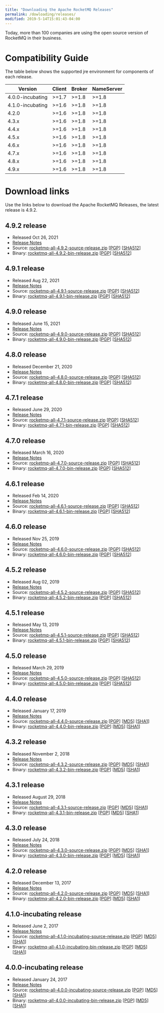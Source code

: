 ```yaml
---
title: "Downloading the Apache RocketMQ Releases"
permalink: /dowloading/releases/
modified: 2019-5-14T15:01:43-04:00
---
```


Today, more than 100 companies are using the 
open source version of RocketMQ in their business.  
 
 
# Compatibility Guide
The table below shows the supported jre environment for components of each release.

| Version | Client | Broker | NameServer |
| --- | --- | --- | --- |
| 4.0.0-incubating | >=1.7 | >=1.8 | >=1.8 |
| 4.1.0-incubating | >=1.6 | >=1.8 | >=1.8 |
| 4.2.0 | >=1.6 | >=1.8 | >=1.8 |
| 4.3.x | >=1.6 | >=1.8 | >=1.8 |
| 4.4.x | >=1.6 | >=1.8 | >=1.8 |
| 4.5.x | >=1.6 | >=1.8 | >=1.8 |
| 4.6.x | >=1.6 | >=1.8 | >=1.8 |
| 4.7.x | >=1.6 | >=1.8 | >=1.8 |
| 4.8.x | >=1.6 | >=1.8 | >=1.8 |
| 4.9.x | >=1.6 | >=1.8 | >=1.8 |


# Download links

Use the links below to download the Apache RocketMQ Releases, the latest release is 4.9.2.

## 4.9.2 release

* Released Oct 26, 2021
* [Release Notes](/release_notes/release-notes-4.9.2)
* Source: [rocketmq-all-4.9.2-source-release.zip](https://www.apache.org/dyn/closer.cgi?path=rocketmq/4.9.2/rocketmq-all-4.9.2-source-release.zip) [[PGP](https://www.apache.org/dist/rocketmq/4.9.2/rocketmq-all-4.9.2-source-release.zip.asc)] [[SHA512](https://www.apache.org/dist/rocketmq/4.9.2/rocketmq-all-4.9.2-source-release.zip.sha512)]
* Binary: [rocketmq-all-4.9.2-bin-release.zip](https://www.apache.org/dyn/closer.cgi?path=rocketmq/4.9.2/rocketmq-all-4.9.2-bin-release.zip) [[PGP](https://www.apache.org/dist/rocketmq/4.9.2/rocketmq-all-4.9.2-bin-release.zip.asc)] [[SHA512](https://www.apache.org/dist/rocketmq/4.9.2/rocketmq-all-4.9.2-bin-release.zip.sha512)]

## 4.9.1 release

* Released Aug 22, 2021
* [Release Notes](/release_notes/release-notes-4.9.1)
* Source: [rocketmq-all-4.9.1-source-release.zip](https://www.apache.org/dyn/closer.cgi?path=rocketmq/4.9.1/rocketmq-all-4.9.1-source-release.zip) [[PGP](https://www.apache.org/dist/rocketmq/4.9.1/rocketmq-all-4.9.1-source-release.zip.asc)] [[SHA512](https://www.apache.org/dist/rocketmq/4.9.1/rocketmq-all-4.9.1-source-release.zip.sha512)]
* Binary: [rocketmq-all-4.9.1-bin-release.zip](https://www.apache.org/dyn/closer.cgi?path=rocketmq/4.9.1/rocketmq-all-4.9.1-bin-release.zip) [[PGP](https://www.apache.org/dist/rocketmq/4.9.1/rocketmq-all-4.9.1-bin-release.zip.asc)] [[SHA512](https://www.apache.org/dist/rocketmq/4.9.1/rocketmq-all-4.9.1-bin-release.zip.sha512)]

## 4.9.0 release

* Released June 15, 2021
* [Release Notes](/release_notes/release-notes-4.9.0)
* Source: [rocketmq-all-4.9.0-source-release.zip](https://archive.apache.org/dist/rocketmq/4.9.0/rocketmq-all-4.9.0-source-release.zip) [[PGP](https://www.apache.org/dist/rocketmq/4.9.0/rocketmq-all-4.9.0-source-release.zip.asc)] [[SHA512](https://www.apache.org/dist/rocketmq/4.9.0/rocketmq-all-4.9.0-source-release.zip.sha512)]
* Binary: [rocketmq-all-4.9.0-bin-release.zip](https://archive.apache.org/dist/rocketmq/4.9.0/rocketmq-all-4.9.0-bin-release.zip) [[PGP](https://www.apache.org/dist/rocketmq/4.9.0/rocketmq-all-4.9.0-bin-release.zip.asc)] [[SHA512](https://www.apache.org/dist/rocketmq/4.9.0/rocketmq-all-4.9.0-bin-release.zip.sha512)]

## 4.8.0 release

* Released December 21, 2020
* [Release Notes](/release_notes/release-notes-4.8.0)
* Source: [rocketmq-all-4.8.0-source-release.zip](https://archive.apache.org/dist/rocketmq/4.8.0/rocketmq-all-4.8.0-source-release.zip) [[PGP](https://www.apache.org/dist/rocketmq/4.8.0/rocketmq-all-4.8.0-source-release.zip.asc)] [[SHA512](https://www.apache.org/dist/rocketmq/4.8.0/rocketmq-all-4.8.0-source-release.zip.sha512)]
* Binary: [rocketmq-all-4.8.0-bin-release.zip](https://archive.apache.org/dist/rocketmq/4.8.0/rocketmq-all-4.8.0-bin-release.zip) [[PGP](https://www.apache.org/dist/rocketmq/4.8.0/rocketmq-all-4.8.0-bin-release.zip.asc)] [[SHA512](https://www.apache.org/dist/rocketmq/4.8.0/rocketmq-all-4.8.0-bin-release.zip.sha512)]

## 4.7.1 release

* Released June 29, 2020
* [Release Notes](/release_notes/release-notes-4.7.1)
* Source: [rocketmq-all-4.7.1-source-release.zip](https://archive.apache.org/dist/rocketmq/4.7.1/rocketmq-all-4.7.1-source-release.zip) [[PGP](https://www.apache.org/dist/rocketmq/4.7.1/rocketmq-all-4.7.1-source-release.zip.asc)] [[SHA512](https://www.apache.org/dist/rocketmq/4.7.1/rocketmq-all-4.7.1-source-release.zip.sha512)]
* Binary: [rocketmq-all-4.7.1-bin-release.zip](https://archive.apache.org/dist/rocketmq/4.7.1/rocketmq-all-4.7.1-bin-release.zip) [[PGP](https://www.apache.org/dist/rocketmq/4.7.1/rocketmq-all-4.7.1-bin-release.zip.asc)] [[SHA512](https://www.apache.org/dist/rocketmq/4.7.1/rocketmq-all-4.7.1-bin-release.zip.sha512)]

## 4.7.0 release

* Released March 16, 2020
* [Release Notes](/release_notes/release-notes-4.7.0)
* Source: [rocketmq-all-4.7.0-source-release.zip](https://archive.apache.org/dist/rocketmq/4.7.0/rocketmq-all-4.7.0-source-release.zip) [[PGP](https://www.apache.org/dist/rocketmq/4.7.0/rocketmq-all-4.7.0-source-release.zip.asc)] [[SHA512](https://www.apache.org/dist/rocketmq/4.7.0/rocketmq-all-4.7.0-source-release.zip.sha512)]
* Binary: [rocketmq-all-4.7.0-bin-release.zip](https://archive.apache.org/dist/rocketmq/4.7.0/rocketmq-all-4.7.0-bin-release.zip) [[PGP](https://www.apache.org/dist/rocketmq/4.7.0/rocketmq-all-4.7.0-bin-release.zip.asc)] [[SHA512](https://www.apache.org/dist/rocketmq/4.7.0/rocketmq-all-4.7.0-bin-release.zip.sha512)]

## 4.6.1 release

* Released Feb 14, 2020
* [Release Notes](/release_notes/release-notes-4.6.1)
* Source: [rocketmq-all-4.6.1-source-release.zip](https://archive.apache.org/dist/rocketmq/4.6.1/rocketmq-all-4.6.1-source-release.zip) [[PGP](https://archive.apache.org/dist/rocketmq/4.6.1/rocketmq-all-4.6.1-source-release.zip.asc)] [[SHA512](https://archive.apache.org/dist/rocketmq/4.6.1/rocketmq-all-4.6.1-source-release.zip.sha512)]
* Binary: [rocketmq-all-4.6.1-bin-release.zip](https://archive.apache.org/dist/rocketmq/4.6.1/rocketmq-all-4.6.1-bin-release.zip) [[PGP](https://archive.apache.org/dist/rocketmq/4.6.1/rocketmq-all-4.6.1-bin-release.zip.asc)] [[SHA512](https://archive.apache.org/dist/rocketmq/4.6.1/rocketmq-all-4.6.1-bin-release.zip.sha512)]

## 4.6.0 release

* Released Nov 25, 2019
* [Release Notes](/release_notes/release-notes-4.6.0)
* Source: [rocketmq-all-4.6.0-source-release.zip](https://archive.apache.org/dist/rocketmq/4.6.0/rocketmq-all-4.6.0-source-release.zip) [[PGP](https://archive.apache.org/dist/rocketmq/4.6.0/rocketmq-all-4.6.0-source-release.zip.asc)] [[SHA512](https://archive.apache.org/dist/rocketmq/4.6.0/rocketmq-all-4.6.0-source-release.zip.sha512)]
* Binary: [rocketmq-all-4.6.0-bin-release.zip](https://archive.apache.org/dist/rocketmq/4.6.0/rocketmq-all-4.6.0-bin-release.zip) [[PGP](https://archive.apache.org/dist/rocketmq/4.6.0/rocketmq-all-4.6.0-bin-release.zip.asc)] [[SHA512](https://archive.apache.org/dist/rocketmq/4.6.0/rocketmq-all-4.6.0-bin-release.zip.sha512)]

## 4.5.2 release

* Released Aug 02, 2019
* [Release Notes](/release_notes/release-notes-4.5.2)
* Source: [rocketmq-all-4.5.2-source-release.zip](https://archive.apache.org/dist/rocketmq/4.5.2/rocketmq-all-4.5.2-source-release.zip) [[PGP](https://archive.apache.org/dist/rocketmq/4.5.2/rocketmq-all-4.5.2-source-release.zip.asc)] [[SHA512](https://archive.apache.org/dist/rocketmq/4.5.2/rocketmq-all-4.5.2-source-release.zip.sha512)]
* Binary: [rocketmq-all-4.5.2-bin-release.zip](https://archive.apache.org/dist/rocketmq/4.5.2/rocketmq-all-4.5.2-bin-release.zip) [[PGP](https://archive.apache.org/dist/rocketmq/4.5.2/rocketmq-all-4.5.2-bin-release.zip.asc)] [[SHA512](https://archive.apache.org/dist/rocketmq/4.5.2/rocketmq-all-4.5.2-bin-release.zip.sha512)]

## 4.5.1 release

* Released May 13, 2019
* [Release Notes](/release_notes/release-notes-4.5.1)
* Source: [rocketmq-all-4.5.1-source-release.zip](https://archive.apache.org/dist/rocketmq/4.5.1/rocketmq-all-4.5.1-source-release.zip) [[PGP](https://archive.apache.org/dist/rocketmq/4.5.1/rocketmq-all-4.5.1-source-release.zip.asc)] [[SHA512](https://archive.apache.org/dist/rocketmq/4.5.1/rocketmq-all-4.5.1-source-release.zip.sha512)]
* Binary: [rocketmq-all-4.5.1-bin-release.zip](https://archive.apache.org/dist/rocketmq/4.5.1/rocketmq-all-4.5.1-bin-release.zip) [[PGP](https://archive.apache.org/dist/rocketmq/4.5.1/rocketmq-all-4.5.1-bin-release.zip.asc)] [[SHA512](https://archive.apache.org/dist/rocketmq/4.5.1/rocketmq-all-4.5.1-bin-release.zip.sha512)]

## 4.5.0 release

* Released March 29, 2019
* [Release Notes](/release_notes/release-notes-4.5.0)
* Source: [rocketmq-all-4.5.0-source-release.zip](https://archive.apache.org/dist/rocketmq/4.5.0/rocketmq-all-4.5.0-source-release.zip) [[PGP](https://archive.apache.org/dist/rocketmq/4.5.0/rocketmq-all-4.5.0-source-release.zip.asc)] [[SHA512](https://archive.apache.org/dist/rocketmq/4.5.0/rocketmq-all-4.5.0-source-release.zip.sha512)]
* Binary: [rocketmq-all-4.5.0-bin-release.zip](https://archive.apache.org/dist/rocketmq/4.5.0/rocketmq-all-4.5.0-bin-release.zip) [[PGP](https://archive.apache.org/dist/rocketmq/4.5.0/rocketmq-all-4.5.0-bin-release.zip.asc)] [[SHA512](https://archive.apache.org/dist/rocketmq/4.5.0/rocketmq-all-4.5.0-bin-release.zip.sha512)]

## 4.4.0 release

* Released January 17, 2019
* [Release Notes](/release_notes/release-notes-4.4.0)
* Source: [rocketmq-all-4.4.0-source-release.zip](https://archive.apache.org/dist/rocketmq/4.4.0/rocketmq-all-4.4.0-source-release.zip) [[PGP](https://archive.apache.org/dist/rocketmq/4.4.0/rocketmq-all-4.4.0-source-release.zip.asc)] [[MD5](https://archive.apache.org/dist/rocketmq/4.4.0/rocketmq-all-4.4.0-source-release.zip.md5)] [[SHA1](https://archive.apache.org/dist/rocketmq/4.4.0/rocketmq-all-4.4.0-source-release.zip.sha1)]
* Binary: [rocketmq-all-4.4.0-bin-release.zip](https://archive.apache.org/dist/rocketmq/4.4.0/rocketmq-all-4.4.0-bin-release.zip) [[PGP](https://archive.apache.org/dist/rocketmq/4.4.0/rocketmq-all-4.4.0-bin-release.zip.asc)] [[MD5](https://archive.apache.org/dist/rocketmq/4.4.0/rocketmq-all-4.4.0-bin-release.zip.md5)] [[SHA1](https://archive.apache.org/dist/rocketmq/4.4.0/rocketmq-all-4.4.0-bin-release.zip.sha1)]

## 4.3.2 release

* Released November 2, 2018
* [Release Notes](/release_notes/release-notes-4.3.2)
* Source: [rocketmq-all-4.3.2-source-release.zip](https://archive.apache.org/dist/rocketmq/4.3.2/rocketmq-all-4.3.2-source-release.zip) [[PGP](https://archive.apache.org/dist/rocketmq/4.3.2/rocketmq-all-4.3.2-source-release.zip.asc)] [[MD5](https://archive.apache.org/dist/rocketmq/4.3.2/rocketmq-all-4.3.2-source-release.zip.md5)] [[SHA1](https://archive.apache.org/dist/rocketmq/4.3.2/rocketmq-all-4.3.2-source-release.zip.sha1)]
* Binary: [rocketmq-all-4.3.2-bin-release.zip](https://archive.apache.org/dist/rocketmq/4.3.2/rocketmq-all-4.3.2-bin-release.zip) [[PGP](https://archive.apache.org/dist/rocketmq/4.3.2/rocketmq-all-4.3.2-bin-release.zip.asc)] [[MD5](https://archive.apache.org/dist/rocketmq/4.3.2/rocketmq-all-4.3.2-bin-release.zip.md5)] [[SHA1](https://archive.apache.org/dist/rocketmq/4.3.2/rocketmq-all-4.3.2-bin-release.zip.sha1)]

## 4.3.1 release

* Released August 29, 2018
* [Release Notes](/release_notes/release-notes-4.3.1)
* Source: [rocketmq-all-4.3.1-source-release.zip](https://archive.apache.org/dist/rocketmq/4.3.1/rocketmq-all-4.3.1-source-release.zip) [[PGP](https://archive.apache.org/dist/rocketmq/4.3.1/rocketmq-all-4.3.1-source-release.zip.asc)] [[MD5](https://archive.apache.org/dist/rocketmq/4.3.1/rocketmq-all-4.3.1-source-release.zip.md5)] [[SHA1](https://archive.apache.org/dist/rocketmq/4.3.1/rocketmq-all-4.3.1-source-release.zip.sha1)]
* Binary: [rocketmq-all-4.3.1-bin-release.zip](https://archive.apache.org/dist/rocketmq/4.3.1/rocketmq-all-4.3.1-bin-release.zip) [[PGP](https://archive.apache.org/dist/rocketmq/4.3.1/rocketmq-all-4.3.1-bin-release.zip.asc)] [[MD5](https://archive.apache.org/dist/rocketmq/4.3.1/rocketmq-all-4.3.1-bin-release.zip.md5)] [[SHA1](https://archive.apache.org/dist/rocketmq/4.3.1/rocketmq-all-4.3.1-bin-release.zip.sha1)]

## 4.3.0 release

* Released July 24, 2018
* [Release Notes](/release_notes/release-notes-4.3.0)
* Source: [rocketmq-all-4.3.0-source-release.zip](https://archive.apache.org/dist/rocketmq/4.3.0/rocketmq-all-4.3.0-source-release.zip) [[PGP](https://archive.apache.org/dist/rocketmq/4.3.0/rocketmq-all-4.3.0-source-release.zip.asc)] [[MD5](https://archive.apache.org/dist/rocketmq/4.3.0/rocketmq-all-4.3.0-source-release.zip.md5)] [[SHA1](https://archive.apache.org/dist/rocketmq/4.3.0/rocketmq-all-4.3.0-source-release.zip.sha1)]
* Binary: [rocketmq-all-4.3.0-bin-release.zip](https://archive.apache.org/dist/rocketmq/4.3.0/rocketmq-all-4.3.0-bin-release.zip) [[PGP](https://archive.apache.org/dist/rocketmq/4.3.0/rocketmq-all-4.3.0-bin-release.zip.asc)] [[MD5](https://archive.apache.org/dist/rocketmq/4.3.0/rocketmq-all-4.3.0-bin-release.zip.md5)] [[SHA1](https://archive.apache.org/dist/rocketmq/4.3.0/rocketmq-all-4.3.0-bin-release.zip.sha1)]


## 4.2.0 release

* Released December 13, 2017
* [Release Notes](/release_notes/release-notes-4.2.0)
* Source: [rocketmq-all-4.2.0-source-release.zip](https://archive.apache.org/dist/rocketmq/4.2.0/rocketmq-all-4.2.0-source-release.zip) [[PGP](https://archive.apache.org/dist/rocketmq/4.2.0/rocketmq-all-4.2.0-source-release.zip.asc)] [[MD5](https://archive.apache.org/dist/rocketmq/4.2.0/rocketmq-all-4.2.0-source-release.zip.md5)] [[SHA1](https://archive.apache.org/dist/rocketmq/4.2.0/rocketmq-all-4.2.0-source-release.zip.sha1)]
* Binary: [rocketmq-all-4.2.0-bin-release.zip](https://archive.apache.org/dist/rocketmq/4.2.0/rocketmq-all-4.2.0-bin-release.zip) [[PGP](https://archive.apache.org/dist/rocketmq/4.2.0/rocketmq-all-4.2.0-bin-release.zip.asc)] [[MD5](https://archive.apache.org/dist/rocketmq/4.2.0/rocketmq-all-4.2.0-bin-release.zip.md5)] [[SHA1](https://archive.apache.org/dist/rocketmq/4.2.0/rocketmq-all-4.2.0-bin-release.zip.sha1)]

## 4.1.0-incubating release

* Released June 2, 2017
* [Release Notes](/release_notes/release-notes-4.1.0-incubating)
* Source: [rocketmq-all-4.1.0-incubating-source-release.zip](https://archive.apache.org/dist/rocketmq/4.1.0-incubating/rocketmq-all-4.1.0-incubating-source-release.zip) [[PGP](https://archive.apache.org/dist/rocketmq/4.1.0-incubating/rocketmq-all-4.1.0-incubating-source-release.zip.asc)] [[MD5](https://archive.apache.org/dist/rocketmq/4.1.0-incubating/rocketmq-all-4.1.0-incubating-source-release.zip.md5)] [[SHA1](https://archive.apache.org/dist/rocketmq/4.1.0-incubating/rocketmq-all-4.1.0-incubating-source-release.zip.sha1)]
* Binary: [rocketmq-all-4.1.0-incubating-bin-release.zip](https://archive.apache.org/dist/rocketmq/4.1.0-incubating/rocketmq-all-4.1.0-incubating-bin-release.zip) [[PGP](https://archive.apache.org/dist/rocketmq/4.1.0-incubating/rocketmq-all-4.1.0-incubating-bin-release.zip.asc)] [[MD5](https://archive.apache.org/dist/rocketmq/4.1.0-incubating/rocketmq-all-4.1.0-incubating-bin-release.zip.md5)] [[SHA1](https://archive.apache.org/dist/rocketmq/4.1.0-incubating/rocketmq-all-4.1.0-incubating-bin-release.zip.sha1)]

## 4.0.0-incubating release

* Released January 24, 2017
* [Release Notes](/release_notes/release-notes-4.0.0-incubating)
* Source: [rocketmq-all-4.0.0-incubating-source-release.zip](https://archive.apache.org/dist/rocketmq/4.0.0-incubating/rocketmq-all-4.0.0-incubating-source-release.zip) [[PGP](https://archive.apache.org/dist/rocketmq/4.0.0-incubating/rocketmq-all-4.0.0-incubating-source-release.zip.asc)] [[MD5](https://archive.apache.org/dist/rocketmq/4.0.0-incubating/rocketmq-all-4.0.0-incubating-source-release.zip.md5)] [[SHA1](https://archive.apache.org/dist/rocketmq/4.0.0-incubating/rocketmq-all-4.0.0-incubating-source-release.zip.sha1)]
* Binary: [rocketmq-all-4.0.0-incubating-bin-release.zip](https://archive.apache.org/dist/rocketmq/4.0.0-incubating/rocketmq-all-4.0.0-incubating-bin-release.zip) [[PGP](https://archive.apache.org/dist/rocketmq/4.0.0-incubating/rocketmq-all-4.0.0-incubating-bin-release.zip.asc)] [[MD5](https://archive.apache.org/dist/rocketmq/4.0.0-incubating/rocketmq-all-4.0.0-incubating-bin-release.zip.md5)] [[SHA1](https://archive.apache.org/dist/rocketmq/4.0.0-incubating/rocketmq-all-4.0.0-incubating-bin-release.zip.sha1)]

